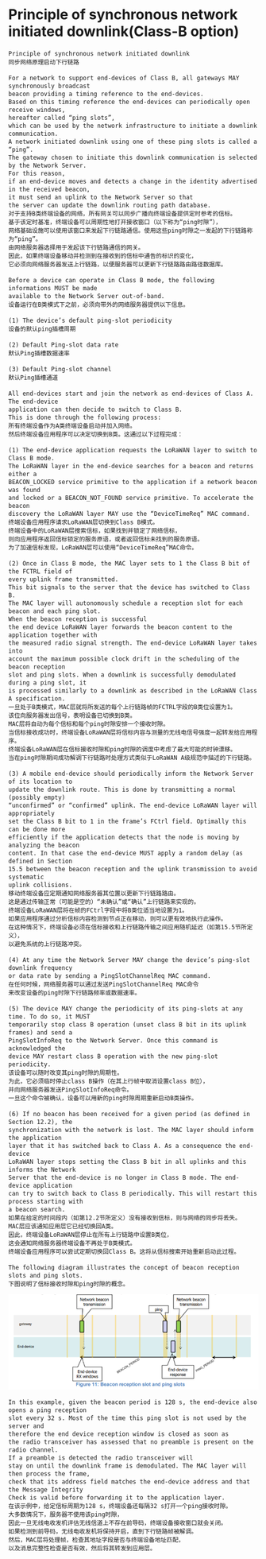 # Principle of synchronous network initiated downlink(Class-B option)

    Principle of synchronous network initiated downlink
    同步网络原理启动下行链路

    For a network to support end-devices of Class B, all gateways MAY synchronously broadcast
    beacon providing a timing reference to the end-devices.
    Based on this timing reference the end-devices can periodically open receive windows,
    hereafter called “ping slots”,
    which can be used by the network infrastructure to initiate a downlink communication.
    A network initiated downlink using one of these ping slots is called a “ping”.
    The gateway chosen to initiate this downlink communication is selected by the Network Server.
    For this reason,
    if an end-device moves and detects a change in the identity advertised in the received beacon,
    it must send an uplink to the Network Server so that
    the server can update the downlink routing path database.
    对于支持B类终端设备的网络，所有网关可以同步广播向终端设备提供定时参考的信标。
    基于该定时基准，终端设备可以周期性地打开接收窗口（以下称为“ping时隙”），
    网络基础设施可以使用该窗口来发起下行链路通信。使用这些ping时隙之一发起的下行链路称为“ping”。
    由网络服务器选择用于发起该下行链路通信的网关。
    因此，如果终端设备移动并检测到在接收到的信标中通告的标识的变化，
    它必须向网络服务器发送上行链路，以便服务器可以更新下行链路路由路径数据库。

    Before a device can operate in Class B mode, the following informations MUST be made
    available to the Network Server out-of-band.
    设备运行在B类模式下之前，必须向带外的网络服务器提供以下信息。

    (1) The device’s default ping-slot periodicity
    设备的默认ping插槽周期

    (2) Default Ping-slot data rate
    默认Ping插槽数据速率

    (3) Default Ping-slot channel
    默认Ping插槽通道

    All end-devices start and join the network as end-devices of Class A. The end-device
    application can then decide to switch to Class B.
    This is done through the following process:
    所有终端设备作为A类终端设备启动并加入网络。
    然后终端设备应用程序可以决定切换到B类。这通过以下过程完成：

    (1) The end-device application requests the LoRaWAN layer to switch to Class B mode.
    The LoRaWAN layer in the end-device searches for a beacon and returns either a
    BEACON_LOCKED service primitive to the application if a network beacon was found
    and locked or a BEACON_NOT_FOUND service primitive. To accelerate the beacon
    discovery the LoRaWAN layer MAY use the “DeviceTimeReq” MAC command.
    终端设备应用程序请求LoRaWAN层切换到Class B模式。
    终端设备中的LoRaWAN层搜索信标，如果找到并锁定了网络信标，
    则向应用程序返回信标锁定的服务原语，或者返回信标未找到的服务原语。
    为了加速信标发现，LoRaWAN层可以使用“DeviceTimeReq”MAC命令。

    (2) Once in Class B mode, the MAC layer sets to 1 the Class B bit of the FCTRL field of
    every uplink frame transmitted.
    This bit signals to the server that the device has switched to Class B.
    The MAC layer will autonomously schedule a reception slot for each beacon and each ping slot.
    When the beacon reception is successful
    the end device LoRaWAN layer forwards the beacon content to the application together with
    the measured radio signal strength. The end-device LoRaWAN layer takes into
    account the maximum possible clock drift in the scheduling of the beacon reception
    slot and ping slots. When a downlink is successfully demodulated during a ping slot, it
    is processed similarly to a downlink as described in the LoRaWAN Class A specification.
    一旦处于B类模式，MAC层就将所发送的每个上行链路帧的FCTRL字段的B类位设置为1。
    该位向服务器发出信号，表明设备已切换到B类。
    MAC层将自动为每个信标和每个ping时隙安排一个接收时隙。
    当信标接收成功时，终端设备LoRaWAN层将信标内容与测量的无线电信号强度一起转发给应用程序。
    终端设备LoRaWAN层在信标接收时隙和ping时隙的调度中考虑了最大可能的时钟漂移。
    当在ping时隙期间成功解调下行链路时处理方式类似于LoRaWAN A级规范中描述的下行链路。

    (3) A mobile end-device should periodically inform the Network Server of its location to
    update the downlink route. This is done by transmitting a normal (possibly empty)
    “unconfirmed” or “confirmed” uplink. The end-device LoRaWAN layer will appropriately
    set the Class B bit to 1 in the frame’s FCtrl field. Optimally this can be done more
    efficiently if the application detects that the node is moving by analyzing the beacon
    content. In that case the end-device MUST apply a random delay (as defined in Section
    15.5 between the beacon reception and the uplink transmission to avoid systematic
    uplink collisions.
    移动终端设备应定期通知网络服务器其位置以更新下行链路路由。
    这是通过传输正常（可能是空的）“未确认”或“确认”上行链路来实现的。
    终端设备LoRaWAN层将在帧的FCtrl字段中将B类位适当地设置为1。
    如果应用程序通过分析信标内容检测到节点正在移动，则可以更有效地执行此操作。
    在这种情况下，终端设备必须在信标接收和上行链路传输之间应用随机延迟（如第15.5节所定义），
    以避免系统的上行链路冲突。

    (4) At any time the Network Server MAY change the device’s ping-slot downlink frequency
    or data rate by sending a PingSlotChannelReq MAC command.
    在任何时候，网络服务器可以通过发送PingSlotChannelReq MAC命令
    来改变设备的ping时隙下行链路频率或数据速率。

    (5) The device MAY change the periodicity of its ping-slots at any time. To do so, it MUST
    temporarily stop class B operation (unset class B bit in its uplink frames) and send a
    PingSlotInfoReq to the Network Server. Once this command is acknowledged the
    device MAY restart class B operation with the new ping-slot periodicity.
    该设备可以随时改变其ping时隙的周期性。
    为此，它必须临时停止class B操作（在其上行帧中取消设置class B位），
    并向网络服务器发送PingSlotInfoReq命令。
    一旦这个命令被确认，设备可以用新的ping时隙周期重新启动B类操作。

    (6) If no beacon has been received for a given period (as defined in Section 12.2), the
    synchronization with the network is lost. The MAC layer should inform the application
    layer that it has switched back to Class A. As a consequence the end-device
    LoRaWAN layer stops setting the Class B bit in all uplinks and this informs the Network
    Server that the end-device is no longer in Class B mode. The end-device application
    can try to switch back to Class B periodically. This will restart this process starting with
    a beacon search.
    如果在给定的时间段内（如第12.2节所定义）没有接收到信标，则与网络的同步将丢失。
    MAC层应该通知应用层它已经切换回A类。
    因此，终端设备LoRaWAN层停止在所有上行链路中设置B类位，
    这会通知网络服务器终端设备不再处于B类模式。
    终端设备应用程序可以尝试定期切换回Class B。这将从信标搜索开始重新启动此过程。

    The following diagram illustrates the concept of beacon reception slots and ping slots.
    下图说明了信标接收时隙和ping时隙的概念。

![avatar](./Principle-of-synchronous-network-initiated-downlink.png)

    In this example, given the beacon period is 128 s, the end-device also opens a ping reception
    slot every 32 s. Most of the time this ping slot is not used by the server and
    therefore the end device reception window is closed as soon as
    the radio transceiver has assessed that no preamble is present on the radio channel.
    If a preamble is detected the radio transceiver will
    stay on until the downlink frame is demodulated. The MAC layer will then process the frame,
    check that its address field matches the end-device address and that the Message Integrity
    Check is valid before forwarding it to the application layer.
    在该示例中，给定信标周期为128 s，终端设备还每隔32 s打开一个ping接收时隙。
    大多数情况下，服务器不使用该ping时隙，
    因此一旦无线电收发机评估无线信道上不存在前导码，终端设备接收窗口就会关闭。
    如果检测到前导码，无线电收发机将保持开启，直到下行链路帧被解调。
    然后，MAC层将处理帧，检查其地址字段是否与终端设备地址匹配，
    以及消息完整性检查是否有效，然后将其转发到应用层。
